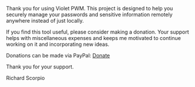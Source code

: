 Thank you for using Violet PWM. This project is designed to help you securely manage your passwords and sensitive information remotely anywhere instead of just locally.

If you find this tool useful, please consider making a donation. Your support helps with miscellaneous expenses and keeps me motivated to continue working on it and incorporating new ideas.

Donations can be made via PayPal: [Donate](https://www.paypal.com/donate/?hosted_button_id=T8FHWDSPU88X8)


Thank you for your support.

Richard Scorpio

